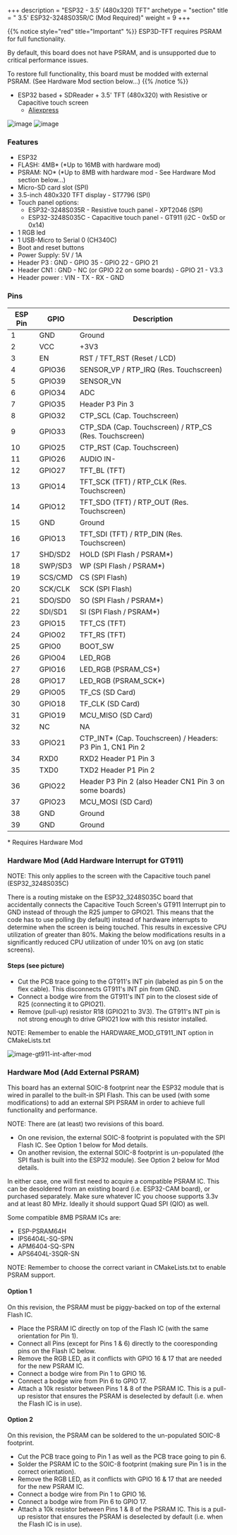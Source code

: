+++
description = "ESP32 - 3.5' (480x320) TFT"
archetype = "section"
title = " 3.5' ESP32-3248S035R/C (Mod Required)"
weight = 9
+++

{{% notice style="red" title="Important"  %}}
ESP3D-TFT requires PSRAM for full functionality.

By default, this board does not have PSRAM, and is unsupported due to critical performance issues.

To restore full functionality, this board must be modded with external PSRAM. (See Hardware Mod section below...)
{{% /notice %}}

* ESP32 based + SDReader + 3.5' TFT (480x320) with Resistive or Capacitive touch screen
  * [Aliexpress](https://www.aliexpress.com/item/3256804446638703.html)

![image](front.jpg?width=400px)
![image](back.jpg?width=400px)


### Features
* ESP32
* FLASH: 4MB* (*Up to 16MB with hardware mod)
* PSRAM: NO* (*Up to 8MB with hardware mod - See Hardware Mod section below...)
* Micro-SD card slot (SPI)
* 3.5-inch 480x320 TFT display - ST7796 (SPI)
* Touch panel options:
  * ESP32-3248S035R - Resistive touch panel - XPT2046 (SPI)
  * ESP32-3248S035C - Capacitive touch panel - GT911 (i2C - 0x5D or 0x14)
* 1 RGB led
* 1 USB-Micro to Serial 0 (CH340C)
* Boot and reset buttons
* Power Supply: 5V / 1A
* Header P3 : GND - GPIO 35 - GPIO 22 - GPIO 21 
* Header CN1 :  GND - NC (or GPIO 22 on some boards) - GPIO 21 - V3.3
* Header power : VIN - TX - RX - GND

### Pins
|ESP Pin|  GPIO   | Description                              |
| ----- | ------- | ---------------------------------------- |
|   1   |  GND    |  Ground                                  |
|   2   |  VCC    |  +3V3                                    |
|   3   |  EN     |  RST / TFT_RST (Reset / LCD)             |
|   4   |  GPIO36 |  SENSOR_VP / RTP_IRQ (Res. Touchscreen)  |
|   5   |  GPIO39 |  SENSOR_VN                               |
|   6   |  GPIO34 |  ADC                                     |
|   7   |  GPIO35 |  Header P3 Pin 3                         |
|   8   |  GPIO32 |  CTP_SCL (Cap. Touchscreen)              |
|   9   |  GPIO33 |  CTP_SDA (Cap. Touchscreen) / RTP_CS (Res. Touchscreen) |
|   10  |  GPIO25 |  CTP_RST (Cap. Touchscreen)              |
|   11  |  GPIO26 |  AUDIO IN-                               |
|   12  |  GPIO27 |  TFT_BL (TFT)                            |
|   13  |  GPIO14 |  TFT_SCK (TFT) / RTP_CLK (Res. Touchscreen) |
|   14  |  GPIO12 |  TFT_SDO (TFT) / RTP_OUT (Res. Touchscreen) |
|   15  |  GND    |  Ground                                  |
|   16  |  GPIO13 |  TFT_SDI (TFT) / RTP_DIN (Res. Touchscreen) |
|   17  | SHD/SD2 |  HOLD (SPI Flash / PSRAM*)               |
|   18  | SWP/SD3 |  WP (SPI Flash / PSRAM*)                 |
|   19  | SCS/CMD |  CS (SPI Flash)                          |
|   20  | SCK/CLK |  SCK (SPI Flash)                         |
|   21  | SDO/SD0 |  SO (SPI Flash / PSRAM*)                 |
|   22  | SDI/SD1 |  SI (SPI Flash / PSRAM*)                 |
|   23  |  GPIO15 |  TFT_CS (TFT)                            |
|   24  |  GPIO02 |  TFT_RS (TFT)                            |
|   25  |  GPIO0  |  BOOT_SW                                 |
|   26  |  GPIO04 |  LED_RGB                                 |
|   27  |  GPIO16 |  LED_RGB (PSRAM_CS*)                     |
|   28  |  GPIO17 |  LED_RGB (PSRAM_SCK*)                    |
|   29  |  GPIO05 |  TF_CS (SD Card)                         |
|   30  |  GPIO18 |  TF_CLK (SD Card)                        |
|   31  |  GPIO19 |  MCU_MISO (SD Card)                      |
|   32  |  NC     |  NA                                      |
|   33  |  GPIO21 |  CTP_INT* (Cap. Touchscreen) / Headers: P3 Pin 1, CN1 Pin 2 |
|   34  |  RXD0   |  RXD2 Header P1 Pin 3                    |
|   35  |  TXD0   |  TXD2 Header P1 Pin 2                    |
|   36  |  GPIO22 |  Header P3 Pin 2 (also Header CN1 Pin 3 on some boards) |
|   37  |  GPIO23 |  MCU_MOSI (SD Card)                      |
|   38  |  GND    |  Ground                                  |
|   39  |  GND    |  Ground                                  |

\* Requires Hardware Mod

### Hardware Mod (Add Hardware Interrupt for GT911)
NOTE: This only applies to the screen with the Capacitive touch panel (ESP32_3248S035C)

There is a routing mistake on the ESP32_3248S035C board that accidentally connects the Capacitive Touch Screen's GT911 Interrupt pin to GND instead of through the R25 jumper to GPIO21.  This means that the code has to use polling (by default) instead of hardware interrupts to determine when the screen is being touched.  This results in excessive CPU utilization of greater than 80%.  Making the below modifications results in a significantly reduced CPU utilization of under 10% on avg (on static screens).

#### Steps (see picture)
* Cut the PCB trace going to the GT911's INT pin (labeled as pin 5 on the flex cable).  This disconnects GT911's INT pin from GND.
* Connect a bodge wire from the GT911's INT pin to the closest side of R25 (connecting it to GPIO21).
* Remove (pull-up) resistor R18 (GPIO21 to 3V3).  The GT911's INT pin is not strong enough to drive GPIO21 low with this resistor installed.

NOTE: Remember to enable the HARDWARE_MOD_GT911_INT option in CMakeLists.txt

![image-gt911-int-after-mod](gt911-int-after-mod.jpg?width=400px)

### Hardware Mod (Add External PSRAM)
This board has an external SOIC-8 footprint near the ESP32 module that is wired in parallel to the built-in SPI Flash.  This can be used (with some modifications) to add an external SPI PSRAM in order to achieve full functionality and performance.

NOTE: There are (at least) two revisions of this board.
* On one revision, the external SOIC-8 footprint is populated with the SPI Flash IC.  See Option 1 below for Mod details.
* On another revision, the external SOIC-8 footprint is un-populated (the SPI flash is built into the ESP32 module).  See Option 2 below for Mod details.

In either case, one will first need to acquire a compatible PSRAM IC.  This can be desoldered from an existing board (i.e. ESP32-CAM board), or purchased separately.  Make sure whatever IC you choose supports 3.3v and at least 80 MHz.  Ideally it should support Quad SPI (QIO) as well.

Some compatible 8MB PSRAM ICs are:
* ESP-PSRAM64H
* IPS6404L-SQ-SPN
* APM6404-SQ-SPN
* APS6404L-3SQR-SN

NOTE: Remember to choose the correct variant in CMakeLists.txt to enable PSRAM support.

#### Option 1
On this revision, the PSRAM must be piggy-backed on top of the external Flash IC.
* Place the PSRAM IC directly on top of the Flash IC (with the same orientation for Pin 1).
* Connect all Pins (except for Pins 1 & 6) directly to the cooresponding pins on the Flash IC below.
* Remove the RGB LED, as it conflicts with GPIO 16 & 17 that are needed for the new PSRAM IC.
* Connect a bodge wire from Pin 1 to GPIO 16.
* Connect a bodge wire from Pin 6 to GPIO 17.
* Attach a 10k resistor between Pins 1 & 8 of the PSRAM IC. This is a pull-up resistor that ensures the PSRAM is deselected by default (i.e. when the Flash IC is in use).

#### Option 2
On this revision, the PSRAM can be soldered to the un-populated SOIC-8 footprint.
* Cut the PCB trace going to Pin 1 as well as the PCB trace going to pin 6.
* Solder the PSRAM IC to the SOIC-8 footprint (making sure Pin 1 is in the correct orientation).
* Remove the RGB LED, as it conflicts with GPIO 16 & 17 that are needed for the new PSRAM IC.
* Connect a bodge wire from Pin 1 to GPIO 16.
* Connect a bodge wire from Pin 6 to GPIO 17.
* Attach a 10k resistor between Pins 1 & 8 of the PSRAM IC. This is a pull-up resistor that ensures the PSRAM is deselected by default (i.e. when the Flash IC is in use).
